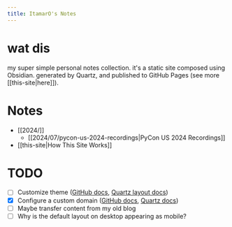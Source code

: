 ```yaml
---
title: ItamarO's Notes
---
```

# wat dis

my super simple personal notes collection. it's a static site composed using Obsidian. generated by Quartz, and published to GitHub Pages (see more [[this-site|here]]).

# Notes
- [[2024/]]
	- [[2024/07/pycon-us-2024-recordings|PyCon US 2024 Recordings]]
- [[this-site|How This Site Works]]

# TODO

- [ ] Customize theme ([GitHub docs](https://docs.github.com/en/pages/setting-up-a-github-pages-site-with-jekyll/adding-a-theme-to-your-github-pages-site-using-jekyll), [Quartz layout docs](https://quartz.jzhao.xyz/layout))
- [x] Configure a custom domain ([GitHub docs](https://docs.github.com/en/pages/configuring-a-custom-domain-for-your-github-pages-site), [Quartz docs](https://quartz.jzhao.xyz/hosting#custom-domain))
- [ ] Maybe transfer content from my old blog
- [ ] Why is the default layout on desktop appearing as mobile?
